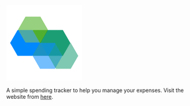 ![Website Logo](src/assets/logo.png)

A simple spending tracker to help you manage your expenses. Visit the website from [here](https://spendybudget.web.app).
